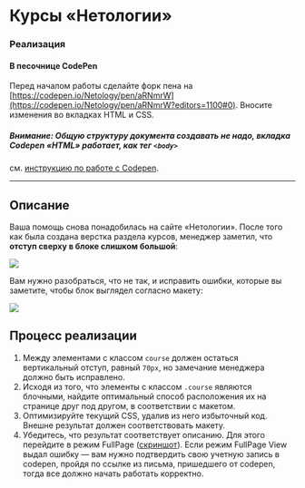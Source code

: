 # Курсы «Нетологии»

### Реализация

#### В песочнице CodePen

Перед началом работы сделайте форк пена на [https://codepen.io/Netology/pen/aRNmrW](https://codepen.io/Netology/pen/aRNmrW?editors=1100#0). Вносите изменения во вкладках HTML и CSS.

##### Внимание: Общую структуру документа создавать не надо, вкладка Codepen «HTML» работает, как тег `<body>`
см. [инструкцию по работе с Codepen](https://github.com/netology-code/guides/tree/master/codepen).

---

## Описание

Ваша помощь снова понадобилась на сайте «Нетологии». После того как была создана верстка раздела курсов, менеджер заметил, что **отступ сверху в блоке слишком большой**:

![](https://netology-code.github.io/fpy-homeworks/sources/2-2/courses-before.jpg)

Вам нужно разобраться, что не так, и исправить ошибки, которые вы заметите, чтобы блок выглядел согласно макету:

![](https://netology-code.github.io/fpy-homeworks/sources/2-2/courses-after.jpg)

## Процесс реализации

1. Между элементами с классом `course` должен остаться вертикальный отступ, равный `70px`, но замечание менеджера должно быть исправлено.
2. Исходя из того, что элементы с классом `.course` являются блочными, найдите оптимальный способ расположения их на странице друг под другом, в соответствии с макетом.
3. Оптимизируйте текущий CSS, удалив из него избыточный код. Внешне результат должен соответствовать макету.
4. Убедитесь, что результат соответствует описанию. Для этого перейдите в режим FullPage ([скриншот](/sources/screen.md)). Если режим FullPage View выдал ошибку — вам нужно подтвердить свою учетную запись в codepen, пройдя по ссылке из письма, пришедшего от codepen, тогда все должно начать работать корректно.

